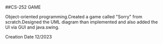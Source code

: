##CS-252 GAME

Object-oriented programming.Created a game called "Sorry" from scratch.Designed the UML diagram than implemented and also added the UI via GUI and java.swing.

Creation Date 12/2023
